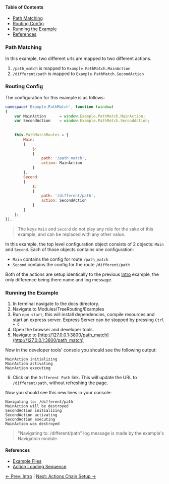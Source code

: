 #### Table of Contents

  * [Path Matching](#path-matching)
  * [Routing Config](#routing-config)
  * [Running the Example](#running-the-example)
  * [References](#references)
  

### Path Matching

In this example, two different urls are mapped to two different actions.

1. `/path_match` is mapped to `Example.PathMatch.MainAction`
2. `/different/path` is mapped to `Example.PathMatch.SecondAction`


### Routing Config

The configuration for this example is as follows: 

```js
namespace('Example.PathMatch', function (window)
{
	var MainAction		= window.Example.PathMatch.MainAction;
	var SecondAction	= window.Example.PathMatch.SecondAction;
	
	
	this.PathMatchRoutes = {
		Main:
		{
			$:
			{
				path: '/path_match',
				action: MainAction
			}
		},
		Second:
		{
			$:
			{
				path: '/different/path',
				action: SecondAction
			}
		}
	};
});
```
> The keys `Main` and `Second` do not play any role for the sake of this example, and can be replaced with any other value.

In this example, the top level configuration object consists of 2 objects: `Main` and `Second`. Each of those objects 
contains one configuration:

* `Main` contains the config for route `/path_match`
* `Second` contains the config for the route `/different/path`

Both of the actions are setup identically to the previous [Intro](Intro.md) example, the only 
difference being there name and log message.


### Running the Example

1. In terminal navigate to the docs directory.
2. Navigate to Modules/TreeRouting/Examples
3. Run `npm start`, this will install dependencies, compile resources and start an express server.
  Express Server can be stopped by pressing `Ctrl + C`
4. Open the browser and developer tools.
5. Navigate to [http://127.0.0.1:3800/path_match](http://127.0.0.1:3800/path_match)

Now in the developer tools' console you should see the following output:

```
MainAction initializing
MainAction activating
MainAction executing
```

6. Click on the `Different Path` link. This will update the URL to `/different/path`, without refreshing the page.

Now you should see this new lines in your console:
 
```
Navigating to: /different/path
MainAction will be destroyed
SecondAction initializing
SecondAction activating
SecondAction executing
MainAction was destroyed
```

> "Navigating to: /different/path" log message is made by the example's Navigation module.

#### References

- [Example Files](./Examples/src/Example/PathMatch)
- [Action Loading Sequence](ActionLoadSequence.md)


[<- Prev: Intro](Intro.md) | [Next: Actions Chain Setup ->](ChainSetup.md)